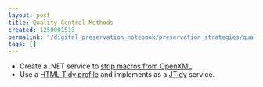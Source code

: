 ```yaml
---
layout: post
title: Quality Control Methods
created: 1250001513
permalink: "/digital_preservation_notebook/preservation_strategies/quality_control_methods/"
tags: []
---
```

 * Create a .NET service to [strip macros from OpenXML](http://openxmldeveloper.org/articles/1868.aspx).
 * Use a [HTML Tidy profile](http://tidy.sourceforge.net/docs/quickref.html) and implements as a [JTidy](http://jtidy.sourceforge.net/) service.
